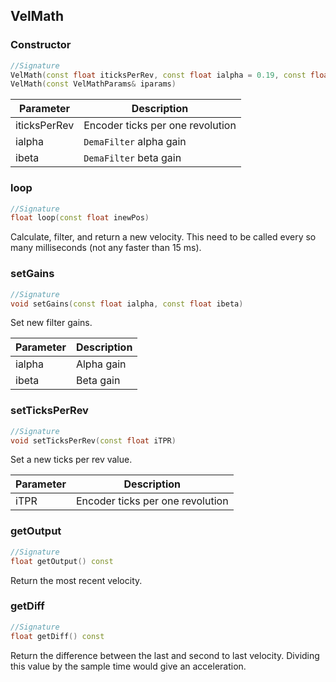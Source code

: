 ## VelMath

### Constructor

```c++
//Signature
VelMath(const float iticksPerRev, const float ialpha = 0.19, const float ibeta = 0.041)
VelMath(const VelMathParams& iparams)
```

Parameter | Description
----------|------------
iticksPerRev | Encoder ticks per one revolution
ialpha | `DemaFilter` alpha gain
ibeta | `DemaFilter` beta gain

### loop

```c++
//Signature
float loop(const float inewPos)
```

Calculate, filter, and return a new velocity. This need to be called every so many milliseconds (not any faster than 15 ms).

### setGains

```c++
//Signature
void setGains(const float ialpha, const float ibeta)
```

Set new filter gains.

Parameter | Description
----------|------------
ialpha | Alpha gain
ibeta | Beta gain

### setTicksPerRev


```c++
//Signature
void setTicksPerRev(const float iTPR)
```

Set a new ticks per rev value.

Parameter | Description
----------|------------
iTPR | Encoder ticks per one revolution

### getOutput

```c++
//Signature
float getOutput() const
```

Return the most recent velocity.

### getDiff

```c++
//Signature
float getDiff() const
```

Return the difference between the last and second to last velocity. Dividing this value by the sample time would give an acceleration.
